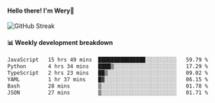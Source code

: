 #### Hello there! I'm Wery👋


![GitHub Streak](https://github-readme-streak-stats.herokuapp.com/?user=weryzebra-yue&theme=swift&hide_border=false&include_all_commits=true)



#### 📊 Weekly development breakdown
<!--START_SECTION:waka-->

```txt
JavaScript   15 hrs 49 mins  ███████████████░░░░░░░░░░   59.79 %
Python       4 hrs 34 mins   ████▒░░░░░░░░░░░░░░░░░░░░   17.29 %
TypeScript   2 hrs 23 mins   ██▒░░░░░░░░░░░░░░░░░░░░░░   09.02 %
YAML         1 hr 37 mins    █▓░░░░░░░░░░░░░░░░░░░░░░░   06.15 %
Bash         28 mins         ▒░░░░░░░░░░░░░░░░░░░░░░░░   01.78 %
JSON         27 mins         ▒░░░░░░░░░░░░░░░░░░░░░░░░   01.71 %
```

<!--END_SECTION:waka-->
